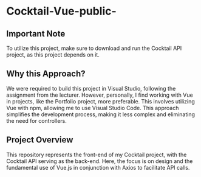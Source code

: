 # Cocktail-Vue-public-

## Important Note
To utilize this project, make sure to download and run the Cocktail API project, as this project depends on it.

## Why this Approach?
We were required to build this project in Visual Studio, following the assignment from the lecturer. 
However, personally, I find working with Vue in projects, like the Portfolio project, more preferable.
This involves utilizing Vue with npm, allowing me to use Visual Studio Code.
This approach simplifies the development process, making it less complex and eliminating the need for controllers.

## Project Overview
This repository represents the front-end of my Cocktail project, with the Cocktail API serving as the back-end.
Here, the focus is on design and the fundamental use of Vue.js in conjunction with Axios to facilitate API calls.

